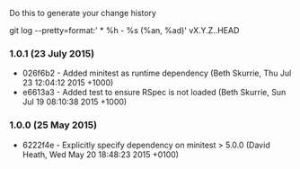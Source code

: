 Do this to generate your change history

  git log --pretty=format:'  * %h - %s (%an, %ad)' vX.Y.Z..HEAD

### 1.0.1 (23 July 2015)

* 026f6b2 - Added minitest as runtime dependency (Beth Skurrie, Thu Jul 23 12:04:12 2015 +1000)
* e6613a3 - Added test to ensure RSpec is not loaded (Beth Skurrie, Sun Jul 19 08:10:38 2015 +1000)

### 1.0.0 (25 May 2015)

* 6222f4e - Explicitly specify dependency on minitest > 5.0.0 (David Heath, Wed May 20 18:48:23 2015 +0100)
